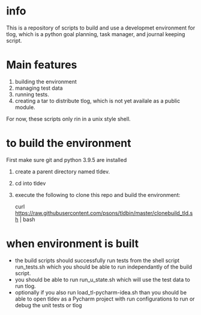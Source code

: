 # info
This is a repository  of scripts to build and use a developmet environment for 
tlog, which is a python goal planning, task manager, and journal keeping script.

# Main features

1. building the environment
2. managing test data
3. running tests.
4. creating a tar to distribute tlog, which is not yet availale as a public module.

For now, these scripts only rin in a unix style shell.

# to build the environment

First make sure git and python 3.9.5 are installed

1. create a parent directory named tldev.
2. cd into tldev
3. execute the following to clone this repo and build the environment:

	curl https://raw.githubusercontent.com/psons/tldbin/master/clonebuild_tld.sh | bash
	
# when environment is built

 - the build scripts should successfully run tests from the shell script run_tests.sh which you should be able to run independantly of the build script.
 - you should be able to run run_u_state.sh which will use the test data to run tlog.
 - optionally if you also run load_tl-pycharm-idea.sh than you should be able to open tldev as a Pycharm project with run configurations to run or debug the unit tests or tlog


